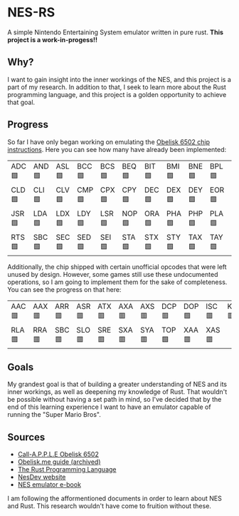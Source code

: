 # NES-RS
A simple Nintendo Entertaining System emulator written in pure rust.
**This project is a work-in-progess!!**

## Why?
I want to gain insight into the inner workings of the NES, and this project is a part of my research. In addition to that, I seek to learn more about the Rust programming language, and this project is a golden opportunity to achieve that goal.

## Progress
So far I have only began working on emulating the [Obelisk 6502 chip instructions](https://www.nesdev.org/obelisk-6502-guide/reference.html).
Here you can see how many have already been implemented:
<table>
	<tr>
		<td>ADC🟩</td>
		<td>AND🟩</td>
		<td>ASL🟩</td>
		<td>BCC🟩</td>
		<td>BCS🟩</td>
		<td>BEQ🟩</td>
		<td>BIT🟩</td>
		<td>BMI🟩</td>
		<td>BNE🟩</td>
		<td>BPL🟩</td>
		<td>BRK🟩</td>
		<td>BVC🟩</td>
		<td>BVS🟩</td>
		<td>CLC🟩</td>
	</tr>
	<tr>
		<td>CLD🟩</td>
		<td>CLI🟩</td>
		<td>CLV🟩</td>
		<td>CMP🟩</td>
		<td>CPX🟩</td>
		<td>CPY🟩</td>
		<td>DEC🟩</td>
		<td>DEX🟩</td>
		<td>DEY🟩</td>
		<td>EOR🟩</td>
		<td>INC🟩</td>
		<td>INX🟩</td>
		<td>INY🟩</td>
		<td>JMP🟩</td>
	</tr>
	<tr>
		<td>JSR🟩</td>
		<td>LDA🟩</td>
		<td>LDX🟩</td>
		<td>LDY🟩</td>
		<td>LSR🟩</td>
		<td>NOP🟩</td>
		<td>ORA🟩</td>
		<td>PHA🟩</td>
		<td>PHP🟩</td>
		<td>PLA🟩</td>
		<td>PLP🟩</td>
		<td>ROL🟩</td>
		<td>ROR🟩</td>
		<td>RTI🟩</td>
	</tr>
	<tr>
		<td>RTS🟩</td>
		<td>SBC🟩</td>
		<td>SEC🟩</td>
		<td>SED🟩</td>
		<td>SEI🟩</td>
		<td>STA🟩</td>
		<td>STX🟩</td>
		<td>STY🟩</td>
		<td>TAX🟩</td>
		<td>TAY🟩</td>
		<td>TSX🟩</td>
		<td>TXA🟩</td>
		<td>TXS🟩</td>
		<td>TYA🟩</td>
	</tr>
</table>

Additionally, the chip shipped with certain unofficial opcodes that were left unused by design. However, some games still use these undocumented operations, so I am going to implement them for the sake of completeness. You can see the progress on that here:
<table>
	<tr>
		<td>AAC🟥</td>
		<td>AAX🟥</td>
		<td>ARR🟥</td>
		<td>ASR🟥</td>
		<td>ATX🟥</td>
		<td>AXA🟥</td>
		<td>AXS🟥</td>
		<td>DCP🟥</td>
		<td>DOP🟩</td>
		<td>ISC🟥</td>
		<td>KIL🟥</td>
		<td>LAR🟥</td>
		<td>LAX🟥</td>
		<td>NOP🟩</td>
	</tr>
	<tr>
		<td>RLA🟥</td>
		<td>RRA🟥</td>
		<td>SBC🟥</td>
		<td>SLO🟥</td>
		<td>SRE🟥</td>
		<td>SXA🟥</td>
		<td>SYA🟥</td>
		<td>TOP🟩</td>
		<td>XAA🟥</td>
		<td>XAS🟥</td>
	</tr>
</table>

## Goals
My grandest goal is that of building a greater understanding of NES and its inner workings, as well as deepening my knowledge of Rust.
That wouldn't be possible without having a set path in mind, so I've decided that by the end of this learning experience I want to have an emulator capable of running the "Super Mario Bros".

## Sources
- [Call-A.P.P.L.E Obelisk 6502](https://www.callapple.org/obelisk-6502-registers/)
- [Obelisk.me guide (archived)](https://web.archive.org/web/20210909190432/http://www.obelisk.me.uk/6502/)
- [The Rust Programming Language](https://doc.rust-lang.org/book/)
- [NesDev website](https://www.nesdev.org/)
- [NES emulator e-book](https://bugzmanov.github.io/nes_ebook)

I am following the afformentioned documents in order to learn about NES and Rust. This research wouldn't have come to fruition without these.